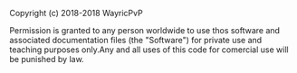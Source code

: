 Copyright (c) 2018-2018 WayricPvP

Permission is granted to any person worldwide to use thos software and associated documentation files (the "Software") for private use and
teaching purposes only.Any and all uses of this code for comercial use will be punished by law.
